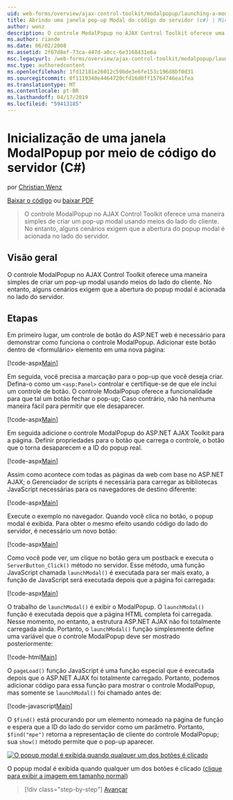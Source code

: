 ```yaml
---
uid: web-forms/overview/ajax-control-toolkit/modalpopup/launching-a-modal-popup-window-from-server-code-cs
title: Abrindo uma janela pop-up Modal do código do servidor (c#) | Microsoft Docs
author: wenz
description: O controle ModalPopup no AJAX Control Toolkit oferece uma maneira simples de criar um pop-up modal usando meios do lado do cliente. No entanto, alguns cenários exigem que o...
ms.author: riande
ms.date: 06/02/2008
ms.assetid: 2f67d8ef-73ca-447d-a0cc-6e3168431e6a
msc.legacyurl: /web-forms/overview/ajax-control-toolkit/modalpopup/launching-a-modal-popup-window-from-server-code-cs
msc.type: authoredcontent
ms.openlocfilehash: 1fd12181e26012c59bde3e6fe153c196d8bf0d31
ms.sourcegitcommit: 0f1119340e4464720cfd16d0ff15764746ea1fea
ms.translationtype: MT
ms.contentlocale: pt-BR
ms.lasthandoff: 04/17/2019
ms.locfileid: "59413185"
---
```

# <a name="launching-a-modal-popup-window-from-server-code-c"></a>Inicialização de uma janela ModalPopup por meio de código do servidor (C#)

por [Christian Wenz](https://github.com/wenz)

[Baixar o código](http://download.microsoft.com/download/2/4/0/24052038-f942-4336-905b-b60ae56f0dd5/ModalPopup1.cs.zip) ou [baixar PDF](http://download.microsoft.com/download/b/6/a/b6ae89ee-df69-4c87-9bfb-ad1eb2b23373/modalpopup1CS.pdf)

> O controle ModalPopup no AJAX Control Toolkit oferece uma maneira simples de criar um pop-up modal usando meios do lado do cliente. No entanto, alguns cenários exigem que a abertura do popup modal é acionada no lado do servidor.


## <a name="overview"></a>Visão geral

O controle ModalPopup no AJAX Control Toolkit oferece uma maneira simples de criar um pop-up modal usando meios do lado do cliente. No entanto, alguns cenários exigem que a abertura do popup modal é acionada no lado do servidor.

## <a name="steps"></a>Etapas

Em primeiro lugar, um controle de botão do ASP.NET web é necessário para demonstrar como funciona o controle ModalPopup. Adicionar este botão dentro de &lt;formulário&gt; elemento em uma nova página:

[!code-aspx[Main](launching-a-modal-popup-window-from-server-code-cs/samples/sample1.aspx)]

Em seguida, você precisa a marcação para o pop-up que você deseja criar. Defina-o como um `<asp:Panel>` controlar e certifique-se de que ele inclui um controle de botão. O controle ModalPopup oferece a funcionalidade para que tal um botão fechar o pop-up; Caso contrário, não há nenhuma maneira fácil para permitir que ele desaparecer.

[!code-aspx[Main](launching-a-modal-popup-window-from-server-code-cs/samples/sample2.aspx)]

Em seguida adicione o controle ModalPopup do ASP.NET AJAX Toolkit para a página. Definir propriedades para o botão que carrega o controle, o botão que o torna desaparecem e a ID do popup real.

[!code-aspx[Main](launching-a-modal-popup-window-from-server-code-cs/samples/sample3.aspx)]

Assim como acontece com todas as páginas da web com base no ASP.NET AJAX; o Gerenciador de scripts é necessária para carregar as bibliotecas JavaScript necessárias para os navegadores de destino diferente:

[!code-aspx[Main](launching-a-modal-popup-window-from-server-code-cs/samples/sample4.aspx)]

Execute o exemplo no navegador. Quando você clica no botão, o popup modal é exibida. Para obter o mesmo efeito usando código do lado do servidor, é necessário um novo botão:

[!code-aspx[Main](launching-a-modal-popup-window-from-server-code-cs/samples/sample5.aspx)]

Como você pode ver, um clique no botão gera um postback e executa o `ServerButton_Click()` método no servidor. Esse método, uma função JavaScript chamada `launchModal()` é executada para ser mais exato, a função de JavaScript será executada depois que a página foi carregada:

[!code-aspx[Main](launching-a-modal-popup-window-from-server-code-cs/samples/sample6.aspx)]

O trabalho de `launchModal()` é exibir o ModalPopup. O `launchModal()` função é executada depois que a página HTML completa foi carregada. Nesse momento, no entanto, a estrutura ASP.NET AJAX não foi totalmente carregada ainda. Portanto, o `launchModal()` função simplesmente define uma variável que o controle ModalPopup deve ser mostrado posteriormente:

[!code-html[Main](launching-a-modal-popup-window-from-server-code-cs/samples/sample7.html)]

O `pageLoad()` função JavaScript é uma função especial que é executada depois que o ASP.NET AJAX foi totalmente carregado. Portanto, podemos adicionar código para essa função para mostrar o controle ModalPopup, mas somente se `launchModal()` foi chamado antes de:

[!code-javascript[Main](launching-a-modal-popup-window-from-server-code-cs/samples/sample8.js)]

O `$find()` está procurando por um elemento nomeado na página de função e espera que a ID do lado do servidor como um parâmetro. Portanto, `$find("mpe")` retorna a representação de cliente do controle ModalPopup; sua `show()` método permite que o pop-up aparecer.


[![O popup modal é exibida quando qualquer um dos botões é clicado](launching-a-modal-popup-window-from-server-code-cs/_static/image2.png)](launching-a-modal-popup-window-from-server-code-cs/_static/image1.png)

O popup modal é exibida quando qualquer um dos botões é clicado ([clique para exibir a imagem em tamanho normal](launching-a-modal-popup-window-from-server-code-cs/_static/image3.png))

> [!div class="step-by-step"]
> [Avançar](using-modalpopup-with-a-repeater-control-cs.md)
